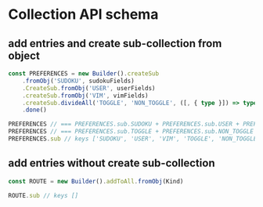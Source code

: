 # Collection API schema

## add entries and create sub-collection from object

```ts
const PREFERENCES = new Builder().createSub
	.fromObj('SUDOKU', sudokuFields)
	.CreateSub.fromObj('USER', userFields)
	.createSub.fromObj('VIM', vimFields)
	.createSub.divideAll('TOGGLE', 'NON_TOGGLE', ([, { type }]) => type === 'toggle')
	.done()

PREFERENCES // === PREFERENCES.sub.SUDOKU + PREFERENCES.sub.USER + PREFERENCES.sub.VIM
PREFERENCES // === PREFERENCES.sub.TOGGLE + PREFERENCES.sub.NON_TOGGLE
PREFERENCES.sub // keys ['SUDOKU', 'USER', 'VIM', 'TOGGLE', 'NON_TOGGLE']
```

## add entries without create sub-collection

```ts
const ROUTE = new Builder().addToAll.fromObj(Kind)

ROUTE.sub // keys []
```
